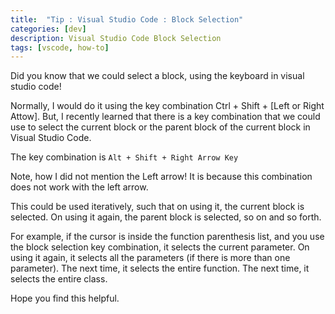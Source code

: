 ```yaml
---
title:  "Tip : Visual Studio Code : Block Selection" 
categories: [dev]
description: Visual Studio Code Block Selection
tags: [vscode, how-to]
--- 
```


Did you know that we could select a block, using the keyboard in visual studio code!

Normally, I would do it using the key combination Ctrl + Shift + \[Left or Right Attow\]. But, I recently learned that there is a key combination that we could use to select the current block or the parent block of the current block in Visual Studio Code.

The key combination is `Alt + Shift + Right Arrow Key`

Note, how I did not mention the Left arrow! It is because this combination does not work with the left arrow.

This could be used iteratively, such that on using it, the current block is selected. On using it again, the parent block is selected, so on and so forth.

For example, if the cursor is inside the function parenthesis list, and you use the block selection key combination, it selects the current parameter. On using it again, it selects all the parameters (if there is more than one parameter). The next time, it selects the entire function. The next time, it selects the entire class.

Hope you find this helpful.

